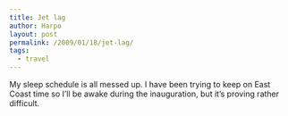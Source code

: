 ```yaml
---
title: Jet lag
author: Harpo
layout: post
permalink: /2009/01/18/jet-lag/
tags:
  - travel
---
```

My sleep schedule is all messed up. I have been trying to keep on East Coast time so I&#8217;ll be awake during the inauguration, but it&#8217;s proving rather difficult.